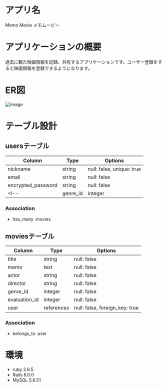 # アプリ名

Memo Movie メモムービー

# アプリケーションの概要

過去に観た映画情報を記録、共有するアプリケーションです。ユーザー登録をすると映画情報を登録できるようになります。

# ER図

![image](https://user-images.githubusercontent.com/95076051/161419697-31d23553-b1f0-47ca-8193-daf4a36e6e68.png)



# テーブル設計

## usersテーブル

| Column                 | Type    | Options                   |
| -----------------------| ------- | --------------------------|
| nickname               | string  | null: false, unique: true |
| email                  | string  | null: false               |
| encrypted_password     | string  | null: false               |
<!-- | genre_id               | integer | null: false | -->

### Association
- has_many :movies

## moviesテーブル

| Column        | Type       | Options                        |
| --------------| -----------| ------------------------------ |
| title         | string     | null: false                    |
| memo          | text       | null: false                    |
| actor         | string     | null: false                    |
| director      | string     | null: false                    |
| genre_id      | integer    | null: false                    |
| evaluation_id | integer    | null: false                    |
| user          | references | null: false, foreign_key: true |

### Association
- belongs_to :user

# 環境

* ruby 2.6.5
* Rails 6.0.0
* MySQL 5.6.51

